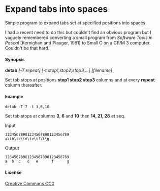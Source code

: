 # Expand tabs into spaces

Simple program to expand tabs set at specified positions into spaces.

I had a recent need to do this but couldn't find an obvious program but I vaguely remembered converting a small program from *Software Tools in Pascal*  (Kernighan and  Plauger, 1981) to Small C on a CP/M 3 computer.  Couldn't be that hard.

#### Synopsis

**detab**  *[-T repeat]*  *[-t stop1,stop2,stop3,...]*  *[filename]*

Set tab stops at positions **stop1 stop2 stop3** columns and at every **repeat** column thereafter.

#### Example

`detab -T 7 -t 3,6,10`

Set tab stops at columns **3, 6** and **10** then **14, 21, 28** et seq.

Input

```
12345678901234567890123456789
a\tb\tc\td\te\tf\t\g
```

Output

```
12345678901234567890123456789
a  b  c   d   e      f      g
```

#### License
[Creative Commons CC0](http://creativecommons.org/publicdomain/zero/1.0/legalcode)
